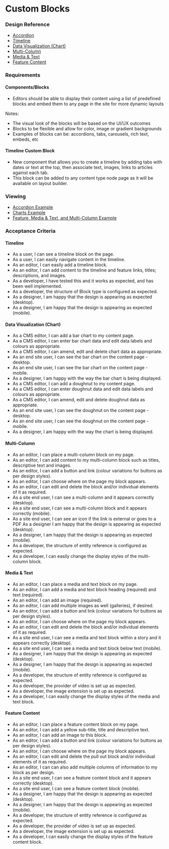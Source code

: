 # Custom Blocks

### Design Reference

* [Accordion](https://www.sketch.com/s/6ecd71b4-af49-42b4-9d65-0e9d20134b89/a/xrd3kd0)
* [Timeline](https://www.sketch.com/s/6ecd71b4-af49-42b4-9d65-0e9d20134b89/a/Gm5bzLL)
* [Data Visualization (Chart)](https://www.sketch.com/s/6ecd71b4-af49-42b4-9d65-0e9d20134b89/p/8A636DDC-87B3-4649-9809-87845D7DB29D/canvas)
* [Multi-Column](https://www.sketch.com/s/6ecd71b4-af49-42b4-9d65-0e9d20134b89/a/PGnjxRr)
* [Media & Text](https://www.sketch.com/s/6ecd71b4-af49-42b4-9d65-0e9d20134b89/a/KvlLaon)
* [Feature Content](https://www.sketch.com/s/6ecd71b4-af49-42b4-9d65-0e9d20134b89/a/PGnjxRr)

### Requirements

#### Components/Blocks

* Editors should be able to display their content using a list of predefined blocks and embed them to any page in the site for more dynamic layouts

Notes:

* The visual look of the blocks will be based on the UI/UX outcomes
* Blocks to be flexible and allow for color, image or gradient backgrounds
* Examples of blocks can be: accordions, tabs, carousels, rich text, embeds, etc

#### Timeline Custom Block

* New component that allows you to create a timeline by adding tabs with dates or text at the top, then associate text, images, links to articles against each tab.
* This block can be added to any content type node page as it will be available on layout builder.

### Viewing

* [Accordion Example](https://www.unhcr.org/get-involved)
* [Charts Example](https://www.unhcr.org/about-unhcr/who-we-are/figures-glance)
* [Feature, Media & Text, and Multi-Column Example](https://www.unhcr.org/)

### Acceptance Criteria

#### Timeline

* As a user, I can see a timeline block on the page.
* As a user, I can easily navigate content in the timeline.
* As an editor, I can easily add a timeline block.
* As an editor, I can add content to the timeline and feature links, titles; descriptions, and images.
* As a developer, I have tested this and it works as expected, and has been well implemented.
* As a developer, the structure of Block type is configured as expected.
* As a designer, I am happy that the design is appearing as expected (desktop).
* As a designer, I am happy that the design is appearing as expected (mobile).

#### Data Visualization (Chart)

* As a CMS editor, I can add a bar chart to my content page.
* As a CMS editor, I can enter bar chart data and edit data labels and colours as appropriate.
* As a CMS editor, I can amend, edit and delete chart data as appropriate.
* As an end site user, I can see the bar chart on the content page - desktop.
* As an end site user, I can see the bar chart on the content page - mobile.
* As a designer, I am happy with the way the bar chart is being displayed.
* As a CMS editor, I can add a doughnut to my content page.
* As a CMS editor, I can enter doughnut data and edit data labels and colours as appropriate.
* As a CMS editor, I can amend, edit and delete doughnut data as appropriate.
* As an end site user, I can see the doughnut on the content page - desktop.
* As an end site user, I can see the doughnut on the content page - mobile.
* As a designer, I am happy with the way the chart is being displayed.

#### Multi-Column

* As an editor, I can place a multi-column block on my page.
* As an editor, I can add content to my multi-column block such as titles, descriptive text and images.
* As an editor, I can add a button and link (colour variations for buttons as per design styles).
* As an editor, I can choose where on the page my block appears.
* As an editor, I can edit and delete the block and/or individual elements of it as required.
* As a site end user, I can see a multi-column and it appears correctly (desktop).
* As a site end user, I can see a multi-column block and it appears correctly (mobile).
* As a site end user, I can see an icon if the link is external or goes to a PDF As a designer I am happy that the design is appearing as expected (desktop).
* As a designer, I am happy that the design is appearing as expected (mobile).
* As a developer, the structure of entity reference is configured as expected.
* As a developer, I can easily change the display styles of the multi-column block.

#### Media & Text

* As an editor, I can place a media and text block on my page.
* As an editor, I can add a media and text block heading (required) and text (required).
* As an editor, I can add an image (required).
* As an editor, I can add multiple images as well (galleries), if desired.
* As an editor, I can add a button and link (colour variations for buttons as per design styles).
* As an editor, I can choose where on the page my block appears.
* As an editor, I can edit and delete the block and/or individual elements of it as required.
* As a site end user, I can see a media and text block within a story and it appears correctly (desktop).
* As a site end user, I can see a media and text block below text (mobile).
* As a designer, I am happy that the design is appearing as expected (desktop).
* As a designer, I am happy that the design is appearing as expected (mobile).
* As a developer, the structure of entity reference is configured as expected.
* As a developer, the provider of video is set up as expected.
* As a developer, the image extension is set up as expected.
* As a developer, I can easily change the display styles of the media and text block.

#### Feature Content

* As an editor, I can place a feature content block on my page.
* As an editor, I can add a yellow sub-title, title and descriptive text.
* As an editor, I can add an image to this block.
* As an editor, I can add a button and link (colour variations for buttons as per design styles).
* As an editor, I can choose where on the page my block appears.
* As an editor, I can edit and delete the pull out block and/or individual elements of it as required.
* As an editor, I can can also add multiple columns of information to my block as per design.
* As a site end user, I can see a feature content block and it appears correctly (desktop).
* As a site end user, I can see a feature content block (mobile).
* As a designer, I am happy that the design is appearing as expected (desktop).
* As a designer, I am happy that the design is appearing as expected (mobile).
* As a developer, the structure of entity reference is configured as expected.
* As a developer, the provider of video is set up as expected.
* As a developer, the image extension is set up as expected.
* As a developer, I can easily change the display styles of the feature content block.
